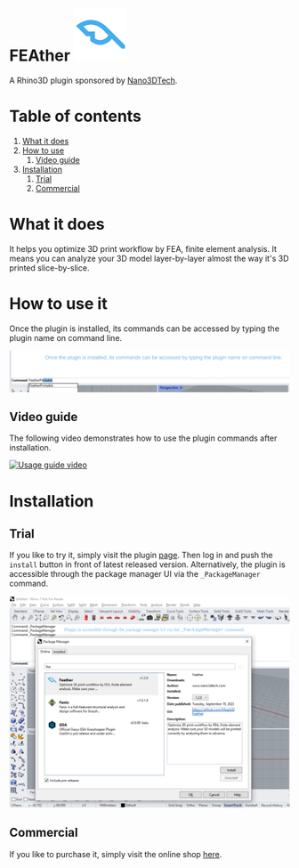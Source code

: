 # FEAther ![Icon](./RhinoCommon/pkg/dist/icon.svg)

A Rhino3D plugin sponsored by [Nano3DTech](https://nano3dtech.com/).

# Table of contents

1. [What it does](#what-it-does)
1. [How to use](#how-to-use-it)
   1. [Video guide](#video-guide)
1. [Installation](#installation)
   1. [Trial](#trial)
   1. [Commercial](#commercial)

# What it does

It helps you optimize 3D print workflow by FEA, finite element analysis. It means you can analyze your 3D model layer-by-layer almost the way it's 3D printed slice-by-slice.

# How to use it

Once the plugin is installed, its commands can be accessed by typing the plugin name on command line.

![Access commands](RhinoCommon/doc/commands.svg "How to access plugin commands")

## Video guide

The following video demonstrates how to use the plugin commands after installation.

[![Usage guide video](http://img.youtube.com/vi/_UDrNsUkYzo/0.jpg)](https://youtu.be/_UDrNsUkYzo "Usage guide video")

# Installation

## Trial

If you like to try it, simply visit the plugin [page](https://www.food4rhino.com/en/app/feather). Then log in and push the `install` button in front of latest released version. Alternatively, the plugin is accessible through the package manager UI via the `_PackageManager` command.

![Install trial by `_PackageManager` command](RhinoCommon/doc/trial-install.svg "Install trial via `_PackageManager` command")

## Commercial

If you like to purchase it, simply visit the online shop [here](https://www.patreon.com/Megidd/shop).
